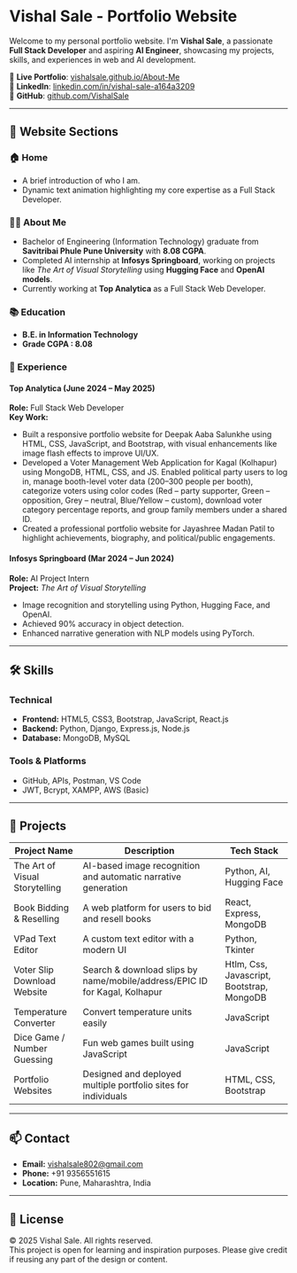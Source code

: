 # Vishal Sale - Portfolio Website

Welcome to my personal portfolio website. I'm **Vishal Sale**, a passionate **Full Stack Developer** and aspiring **AI Engineer**, showcasing my projects, skills, and experiences in web and AI development.

🔗 **Live Portfolio**: [vishalsale.github.io/About-Me](https://vishalsale.github.io/About-Me/)  
🔗 **LinkedIn**: [linkedin.com/in/vishal-sale-a164a3209](https://www.linkedin.com/in/vishal-sale-a164a3209/)  
🔗 **GitHub**: [github.com/VishalSale](https://github.com/VishalSale)

---

## 🔗 Website Sections

### 🏠 Home
- A brief introduction of who I am.
- Dynamic text animation highlighting my core expertise as a Full Stack Developer.

### 👨‍💻 About Me
- Bachelor of Engineering (Information Technology) graduate from **Savitribai Phule Pune University** with **8.08 CGPA**.
- Completed AI internship at **Infosys Springboard**, working on projects like *The Art of Visual Storytelling* using **Hugging Face** and **OpenAI models**.
- Currently working at **Top Analytica** as a Full Stack Web Developer.

### 📚 Education
- **B.E. in Information Technology**
- **Grade CGPA : 8.08**

### 💼 Experience

#### **Top Analytica (June 2024 – May 2025)**  
**Role:** Full Stack Web Developer  
**Key Work:**
- Built a responsive portfolio website for Deepak Aaba Salunkhe using HTML, CSS, JavaScript, and Bootstrap, with visual enhancements like image flash effects to improve UI/UX.
- Developed a Voter Management Web Application for Kagal (Kolhapur) using MongoDB, HTML, CSS, and JS. Enabled political party users to log in, manage booth-level voter data (200–300 people per booth), categorize voters using color codes (Red – party supporter, Green – opposition, Grey – neutral, Blue/Yellow – custom), download voter category percentage reports, and group family members under a shared ID.
- Created a professional portfolio website for Jayashree Madan Patil to highlight achievements, biography, and political/public engagements.

#### **Infosys Springboard (Mar 2024 – Jun 2024)**  
**Role:** AI Project Intern  
**Project:** *The Art of Visual Storytelling*  
- Image recognition and storytelling using Python, Hugging Face, and OpenAI.
- Achieved 90% accuracy in object detection.
- Enhanced narrative generation with NLP models using PyTorch.

---

## 🛠️ Skills

### Technical
- **Frontend:** HTML5, CSS3, Bootstrap, JavaScript, React.js  
- **Backend:** Python, Django, Express.js, Node.js  
- **Database:** MongoDB, MySQL

### Tools & Platforms
- GitHub, APIs, Postman, VS Code  
- JWT, Bcrypt, XAMPP, AWS (Basic)

---

## 🚀 Projects

| Project Name                     | Description                                                                             | Tech Stack                    |
|----------------------------------|-----------------------------------------------------------------------------------------|-------------------------------|
| The Art of Visual Storytelling  | AI-based image recognition and automatic narrative generation                           | Python, AI, Hugging Face      |
| Book Bidding & Reselling        | A web platform for users to bid and resell books                                        | React, Express, MongoDB       |
| VPad Text Editor                | A custom text editor with a modern UI                                                   | Python, Tkinter               |
| Voter Slip Download Website     | Search & download slips by name/mobile/address/EPIC ID for Kagal, Kolhapur             | Htlm, Css, Javascript, Bootstrap, MongoDB       |
| Temperature Converter           | Convert temperature units easily                                                        | JavaScript                    |
| Dice Game / Number Guessing     | Fun web games built using JavaScript                                                    | JavaScript                    |
| Portfolio Websites              | Designed and deployed multiple portfolio sites for individuals                          | HTML, CSS, Bootstrap          |

---

## 📫 Contact

- **Email:** [vishalsale802@gmail.com](mailto:vishalsale802@gmail.com)  
- **Phone:** +91 9356551615  
- **Location:** Pune, Maharashtra, India  

---

## 📄 License

© 2025 Vishal Sale. All rights reserved.  
This project is open for learning and inspiration purposes. Please give credit if reusing any part of the design or content.
